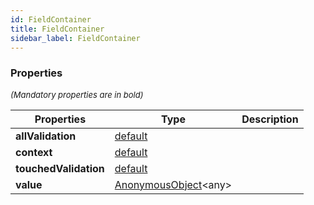 ```yaml
---
id: FieldContainer
title: FieldContainer
sidebar_label: FieldContainer
---
```




### Properties

<font size="2"><i>(Mandatory properties are in bold)</i></font>

| Properties | Type | Description |
| --------- | ---- | ----------- |
| **allValidation** | [default](/framework-api/classes/ContainerValidation.md) |  |
| **context** | [default](/framework-api/classes/FormService.md) |  |
| **touchedValidation** | [default](/framework-api/classes/ContainerValidation.md) |  |
| **value** | [AnonymousObject](/framework-api/interfaces/AnonymousObject.md)<any\> |  |
